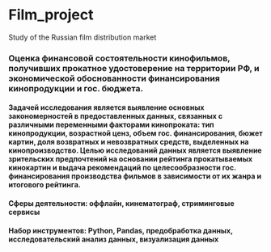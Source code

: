 # Film_project
Study of the Russian film distribution market
### Оценка финансовой состоятельности кинофильмов, получивших прокатное удостоверение на территории РФ, и экономической обоснованности финансирования кинопродукции и гос. бюджета.
#### Задачей исследования является выявление основных закономерностей в предоставленных данных, связанных с различными переменными факторами кинопроката: тип кинопродукции, возрастной ценз, объем гос. финансирования, бюжет картин, доля возвратных и невозвратных средств, выделенных на кинопроизводство. Целью исследований данных является выявление зрительских предпочтений на основании рейтинга прокатываемых кинокартин и выдача рекомендаций по целесообразности гос. финансирования производства фильмов в зависимости от их жанра и итогового рейтинга.
#### Сферы деятельности: оффлайн, кинематограф, стриминговые сервисы
#### Набор инструментов: Python, Pandas, предобработка данных, исследовательский анализ данных, визуализация данных
